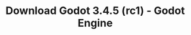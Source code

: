 ---
# Generated by /tools/generators/src/download_archive_generator !!! do not edit by hand !!!
title: 'Download Godot 3.4.5 (rc1) - Godot Engine'
type: 'download/archive'
name: '3.4.5'
flavor: 'rc1'
release_date: '2022-07-20T03:00:00-00:00'
release_notes: 'article/release-candidate-godot-3-4-5-rc-1/'
primaryPlatforms:
  - 'android.apk'
  - 'linux.64'
  - 'macos.universal'
  - 'windows.64'
  - 'linux_server.headless.64'
  - 'web'
  - 'templates'
links:
  android.apk:
    name: 'android.apk'
    title: 'Android'
    caption: 'Universal APK (ARM64 + ARMv7 + x86_64 + x86)'
    tags:
      - 'APK download'
      - 'ARM64/v7'
      - 'x86 (64 & 32 bit)'
    hosts:
      github_builds:
        regular: 'https://github.com/godotengine/godot-builds/releases/download/3.4.5-rc1/Godot_v3.4.5-rc1_android_editor.apk'
        mono: '#'
      github:
        regular: 'https://github.com/godotengine/godot/releases/download/3.4.5-rc1/Godot_v3.4.5-rc1_android_editor.apk'
        mono: '#'
  linux.64:
    name: 'linux.64'
    title: 'Linux'
    caption: 'Standard (x86_64)'
    tags:
      - '64 bit'
    hosts:
      github_builds:
        regular: 'https://github.com/godotengine/godot-builds/releases/download/3.4.5-rc1/Godot_v3.4.5-rc1_x11.64.zip'
        mono: 'https://github.com/godotengine/godot-builds/releases/download/3.4.5-rc1/Godot_v3.4.5-rc1_mono_x11_64.zip'
      github:
        regular: 'https://github.com/godotengine/godot/releases/download/3.4.5-rc1/Godot_v3.4.5-rc1_x11.64.zip'
        mono: 'https://github.com/godotengine/godot/releases/download/3.4.5-rc1/Godot_v3.4.5-rc1_mono_x11_64.zip'
  macos.universal:
    name: 'macos.universal'
    title: 'macOS'
    caption: 'Universal (x86_64 + Apple Silicon)'
    tags:
      - 'Intel/Apple Silicon'
      - '64 bit'
    hosts:
      github_builds:
        regular: 'https://github.com/godotengine/godot-builds/releases/download/3.4.5-rc1/Godot_v3.4.5-rc1_osx.universal.zip'
        mono: 'https://github.com/godotengine/godot-builds/releases/download/3.4.5-rc1/Godot_v3.4.5-rc1_mono_osx.universal.zip'
      github:
        regular: 'https://github.com/godotengine/godot/releases/download/3.4.5-rc1/Godot_v3.4.5-rc1_osx.universal.zip'
        mono: 'https://github.com/godotengine/godot/releases/download/3.4.5-rc1/Godot_v3.4.5-rc1_mono_osx.universal.zip'
  windows.64:
    name: 'windows.64'
    title: 'Windows'
    caption: 'Standard (x86_64)'
    tags:
      - '64 bit'
    hosts:
      github_builds:
        regular: 'https://github.com/godotengine/godot-builds/releases/download/3.4.5-rc1/Godot_v3.4.5-rc1_win64.exe.zip'
        mono: 'https://github.com/godotengine/godot-builds/releases/download/3.4.5-rc1/Godot_v3.4.5-rc1_mono_win64.zip'
      github:
        regular: 'https://github.com/godotengine/godot/releases/download/3.4.5-rc1/Godot_v3.4.5-rc1_win64.exe.zip'
        mono: 'https://github.com/godotengine/godot/releases/download/3.4.5-rc1/Godot_v3.4.5-rc1_mono_win64.zip'
  linux_server.headless.64:
    name: 'linux_server.headless.64'
    title: 'Linux Server'
    caption: 'Headless (x86_64)'
    tags:
      - '64 bit'
      - 'Headless'
    hosts:
      github_builds:
        regular: 'https://github.com/godotengine/godot-builds/releases/download/3.4.5-rc1/Godot_v3.4.5-rc1_linux_headless.64.zip'
        mono: 'https://github.com/godotengine/godot-builds/releases/download/3.4.5-rc1/Godot_v3.4.5-rc1_mono_linux_headless_64.zip'
      github:
        regular: 'https://github.com/godotengine/godot/releases/download/3.4.5-rc1/Godot_v3.4.5-rc1_linux_headless.64.zip'
        mono: 'https://github.com/godotengine/godot/releases/download/3.4.5-rc1/Godot_v3.4.5-rc1_mono_linux_headless_64.zip'
  web:
    name: 'web'
    title: 'Web editor'
    caption: ''
    tags:
      - 'Self-hosted'
      - 'Cross-platform'
    hosts:
      github_builds:
        regular: 'https://github.com/godotengine/godot-builds/releases/download/3.4.5-rc1/Godot_v3.4.5-rc1_web_editor.zip'
        mono: '#'
      github:
        regular: 'https://github.com/godotengine/godot/releases/download/3.4.5-rc1/Godot_v3.4.5-rc1_web_editor.zip'
        mono: '#'
  linux.32:
    name: 'linux.32'
    title: 'Linux'
    caption: 'Standard (x86)'
    tags:
      - '32 bit'
    hosts:
      github_builds:
        regular: 'https://github.com/godotengine/godot-builds/releases/download/3.4.5-rc1/Godot_v3.4.5-rc1_x11.32.zip'
        mono: 'https://github.com/godotengine/godot-builds/releases/download/3.4.5-rc1/Godot_v3.4.5-rc1_mono_x11_32.zip'
      github:
        regular: 'https://github.com/godotengine/godot/releases/download/3.4.5-rc1/Godot_v3.4.5-rc1_x11.32.zip'
        mono: 'https://github.com/godotengine/godot/releases/download/3.4.5-rc1/Godot_v3.4.5-rc1_mono_x11_32.zip'
  windows.32:
    name: 'windows.32'
    title: 'Windows'
    caption: 'Standard (x86)'
    tags:
      - '32 bit'
    hosts:
      github_builds:
        regular: 'https://github.com/godotengine/godot-builds/releases/download/3.4.5-rc1/Godot_v3.4.5-rc1_win32.exe.zip'
        mono: 'https://github.com/godotengine/godot-builds/releases/download/3.4.5-rc1/Godot_v3.4.5-rc1_mono_win32.zip'
      github:
        regular: 'https://github.com/godotengine/godot/releases/download/3.4.5-rc1/Godot_v3.4.5-rc1_win32.exe.zip'
        mono: 'https://github.com/godotengine/godot/releases/download/3.4.5-rc1/Godot_v3.4.5-rc1_mono_win32.zip'
  linux_server.64:
    name: 'linux_server.64'
    title: 'Linux Server'
    caption: 'Standard (x86_64)'
    tags:
      - '64 bit'
    hosts:
      github_builds:
        regular: 'https://github.com/godotengine/godot-builds/releases/download/3.4.5-rc1/Godot_v3.4.5-rc1_linux_server.64.zip'
        mono: 'https://github.com/godotengine/godot-builds/releases/download/3.4.5-rc1/Godot_v3.4.5-rc1_mono_linux_server_64.zip'
      github:
        regular: 'https://github.com/godotengine/godot/releases/download/3.4.5-rc1/Godot_v3.4.5-rc1_linux_server.64.zip'
        mono: 'https://github.com/godotengine/godot/releases/download/3.4.5-rc1/Godot_v3.4.5-rc1_mono_linux_server_64.zip'
  aar_library:
    name: 'aar_library'
    title: 'AAR library'
    caption: ''
    tags:
      - 'Android plugins'
      - 'Java'
      - 'Kotlin'
    hosts:
      github_builds:
        regular: 'https://github.com/godotengine/godot-builds/releases/download/3.4.5-rc1/godot-lib.3.4.5.rc1.release.aar'
        mono: 'https://github.com/godotengine/godot-builds/releases/download/3.4.5-rc1/godot-lib.3.4.5.rc1.mono.release.aar'
      github:
        regular: 'https://github.com/godotengine/godot/releases/download/3.4.5-rc1/godot-lib.3.4.5.rc1.release.aar'
        mono: 'https://github.com/godotengine/godot/releases/download/3.4.5-rc1/godot-lib.3.4.5.rc1.mono.release.aar'
  templates:
    name: 'templates'
    title: 'Export templates'
    caption: ''
    tags:
      - 'Used to export your games to all supported platforms'
    hosts:
      github_builds:
        regular: 'https://github.com/godotengine/godot-builds/releases/download/3.4.5-rc1/Godot_v3.4.5-rc1_export_templates.tpz'
        mono: 'https://github.com/godotengine/godot-builds/releases/download/3.4.5-rc1/Godot_v3.4.5-rc1_mono_export_templates.tpz'
      github:
        regular: 'https://github.com/godotengine/godot/releases/download/3.4.5-rc1/Godot_v3.4.5-rc1_export_templates.tpz'
        mono: 'https://github.com/godotengine/godot/releases/download/3.4.5-rc1/Godot_v3.4.5-rc1_mono_export_templates.tpz'
---